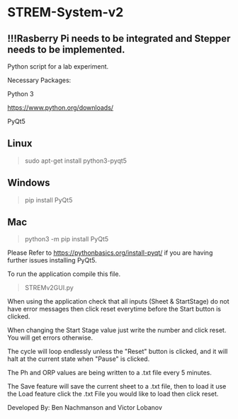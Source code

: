 # STREM-System-v2

## !!!Rasberry Pi needs to be integrated and Stepper needs to be implemented.

Python script for a lab experiment.

Necessary Packages:

Python 3

https://www.python.org/downloads/

PyQt5

## Linux
> sudo apt-get install python3-pyqt5

## Windows
> pip install PyQt5

## Mac
> python3 -m pip install PyQt5

Please Refer to https://pythonbasics.org/install-pyqt/ if you are having further issues installing PyQt5.

To run the application compile this file. 
> STREMv2GUI.py



When using the application check that all inputs (Sheet & StartStage) do not have error messages then click reset everytime before the Start button is clicked.

When changing the Start Stage value just write the number and click reset. You will get errors otherwise.

The cycle will loop endlessly unless the "Reset" button is clicked, and it will halt at the current state when "Pause" is clicked.

The Ph and ORP values are being written to a .txt file every 5 minutes.

The Save feature will save the current sheet to a .txt file, then to load it use the Load feature click the .txt File you would like to load then click reset.

Developed By: Ben Nachmanson and Victor Lobanov


